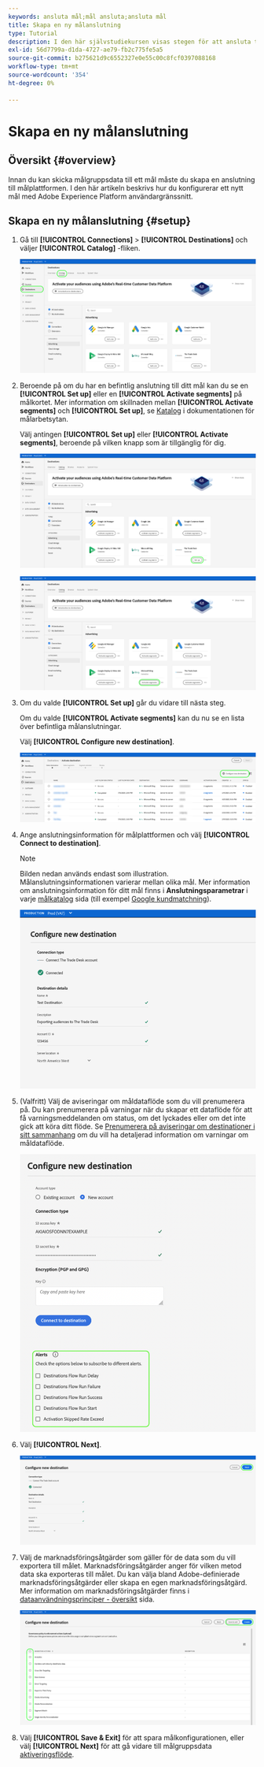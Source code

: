 ```yaml
---
keywords: ansluta mål;mål ansluta;ansluta mål
title: Skapa en ny målanslutning
type: Tutorial
description: I den här självstudiekursen visas stegen för att ansluta till ett mål i Adobe Experience Platform
exl-id: 56d7799a-d1da-4727-ae79-fb2c775fe5a5
source-git-commit: b275621d9c6552327e0e55c00c8fcf0397088168
workflow-type: tm+mt
source-wordcount: '354'
ht-degree: 0%

---
```


# Skapa en ny målanslutning

## Översikt {#overview}

Innan du kan skicka målgruppsdata till ett mål måste du skapa en anslutning till målplattformen. I den här artikeln beskrivs hur du konfigurerar ett nytt mål med Adobe Experience Platform användargränssnitt.

## Skapa en ny målanslutning {#setup}

1. Gå till **[!UICONTROL Connections]** > **[!UICONTROL Destinations]** och väljer **[!UICONTROL Catalog]** -fliken.

   ![Katalogsida](../assets/ui/connect-destinations/catalog.png)

1. Beroende på om du har en befintlig anslutning till ditt mål kan du se en **[!UICONTROL Set up]** eller en **[!UICONTROL Activate segments]** på målkortet. Mer information om skillnaden mellan **[!UICONTROL Activate segments]** och **[!UICONTROL Set up]**, se [Katalog](../ui/destinations-workspace.md#catalog) i dokumentationen för målarbetsytan.

   Välj antingen **[!UICONTROL Set up]** eller **[!UICONTROL Activate segments]**, beroende på vilken knapp som är tillgänglig för dig.

   ![Katalogsida](../assets/ui/connect-destinations/set-up.png)

   ![Aktivera segment](../assets/ui/connect-destinations/activate-segments.png)

1. Om du valde **[!UICONTROL Set up]** går du vidare till nästa steg.

   Om du valde **[!UICONTROL Activate segments]** kan du nu se en lista över befintliga målanslutningar.

   Välj **[!UICONTROL Configure new destination]**.

   ![Konfigurera nytt mål](../assets/ui/connect-destinations/configure-new-destination.png)

1. Ange anslutningsinformation för målplattformen och välj **[!UICONTROL Connect to destination]**.

   >[!NOTE]
   >
   >Bilden nedan används endast som illustration. Målanslutningsinformationen varierar mellan olika mål. Mer information om anslutningsinformation för ditt mål finns i **Anslutningsparametrar** i varje [målkatalog](../catalog/overview.md) sida (till exempel [Google kundmatchning](..//catalog/advertising/google-customer-match.md#parameters)).

   ![Anslut till mål](../assets/ui/connect-destinations/connect-destination.png)

1. (Valfritt) Välj de aviseringar om måldataflöde som du vill prenumerera på. Du kan prenumerera på varningar när du skapar ett dataflöde för att få varningsmeddelanden om status, om det lyckades eller om det inte gick att köra ditt flöde. Se [Prenumerera på aviseringar om destinationer i sitt sammanhang](alerts.md) om du vill ha detaljerad information om varningar om måldataflöde.

   ![Användargränssnittsbild som visar prenumerationsalternativen för destinationsaviseringar i sitt sammanhang](../assets/ui/connect-destinations/subscribe-to-alerts.png)

1. Välj **[!UICONTROL Next]**.

   ![Anslut till mål](../assets/ui/connect-destinations/next.png)

1. Välj de marknadsföringsåtgärder som gäller för de data som du vill exportera till målet. Marknadsföringsåtgärder anger för vilken metod data ska exporteras till målet. Du kan välja bland Adobe-definierade marknadsföringsåtgärder eller skapa en egen marknadsföringsåtgärd. Mer information om marknadsföringsåtgärder finns i [dataanvändningsprinciper - översikt](../../data-governance/policies/overview.md) sida.

   ![Välj marknadsföringsåtgärder](../assets/ui/connect-destinations/governance.png)

1. Välj **[!UICONTROL Save & Exit]** för att spara målkonfigurationen, eller välj **[!UICONTROL Next]** för att gå vidare till målgruppsdata [aktiveringsflöde](activation-overview.md).